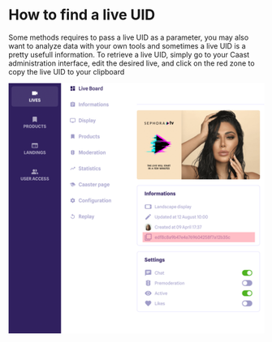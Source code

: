 # How to find a live UID

Some methods requires to pass a live UID as a parameter, you may also want to analyze data with your own tools and sometimes a live UID is a pretty usefull information. To retrieve a live UID, simply go to your Caast administration interface, edit the desired live, and click on the red zone to copy the live UID to your clipboard

![Caast live UID](/_media/copy-live-id.png)
